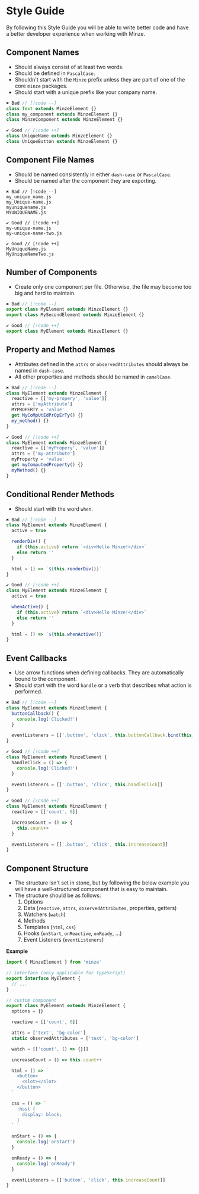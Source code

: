 # Style Guide

By following this Style Guide you will be able to write better code and have a better developer experience when working with Minze.

## Component Names

- Should always consist of at least two words.
- Should be defined in `PascalCase`.
- Shouldn't start with the `Minze` prefix unless they are part of one of the core `minze` packages.
- Should start with a unique prefix like your company name.

```js
✖ Bad // [!code --]
class Text extends MinzeElement {}
class my_component extends MinzeElement {}
class MinzeComponent extends MinzeElement {}

✔ Good // [!code ++]
class UniqueName extends MinzeElement {}
class UniqueButton extends MinzeElement {}
```

## Component File Names

- Should be named consistently in either `dash-case` or `PascalCase`.
- Should be named after the component they are exporting.

```
✖ Bad // [!code --]
my_unique_name.js
my_Unique-name.js
myuniquename.js
MYUNIQUENAME.js

✔ Good // [!code ++]
my-unique-name.js
my-unique-name-two.js

✔ Good // [!code ++]
MyUniqueName.js
MyUniqueNameTwo.js
```

## Number of Components

- Create only one component per file. Otherwise, the file may become too big and hard to maintain.

```js
✖ Bad // [!code --]
export class MyElement extends MinzeElement {}
export class MySecondElement extends MinzeElement {}

✔ Good // [!code ++]
export class MyElement extends MinzeElement {}
```

## Property and Method Names

- Attributes defined in the `attrs` or `observedAttributes` should always be named in `dash-case`.
- All other properties and methods should be named in `camelCase`.

```js
✖ Bad // [!code --]
class MyElement extends MinzeElement {
  reactive = [['my-propery', 'value']]
  attrs = ['myAttribute']
  MYPROPERTY = 'value'
  get MyCoMpUtEdPrOpErTy() {}
  my_method() {}
}

✔ Good // [!code ++]
class MyElement extends MinzeElement {
  reactive = [['myPropery', 'value']]
  attrs = ['my-attribute']
  myProperty = 'value'
  get myComputedProperty() {}
  myMethod() {}
}
```

## Conditional Render Methods

- Should start with the word `when`.

```js
✖ Bad // [!code --]
class MyElement extends MinzeElement {
  active = true

  renderDiv() {
    if (this.active) return `<div>Hello Minze!</div>`
    else return ''
  }

  html = () => `${this.renderDiv()}`
}

✔ Good // [!code ++]
class MyElement extends MinzeElement {
  active = true

  whenActive() {
    if (this.active) return `<div>Hello Minze!</div>`
    else return ''
  }

  html = () => `${this.whenActive()}`
}
```

## Event Callbacks

- Use arrow functions when defining callbacks. They are automatically bound to the component.
- Should start with the word `handle` or a verb that describes what action is performed.

```js
✖ Bad // [!code --]
class MyElement extends MinzeElement {
  buttonCallback() {
    console.log('Clicked!')
  }

  eventListeners = [['.button', 'click', this.buttonCallback.bind(this)]]
}

✔ Good // [!code ++]
class MyElement extends MinzeElement {
  handleClick = () => {
    console.log('Clicked!')
  }

  eventListeners = [['.button', 'click', this.handleClick]]
}

✔ Good // [!code ++]
class MyElement extends MinzeElement {
  reactive = [['count', 0]]

  increaseCount = () => {
    this.count++
  }

  eventListeners = [['.button', 'click', this.increaseCount]]
}
```

## Component Structure

- The structure isn't set in stone, but by following the below example you will have a well-structured component that is easy to maintain.
- The structure should be as follows:
  1. Options
  2. Data (`reactive`, `attrs`, `observedAttributes`, properties, getters)
  3. Watchers (`watch`)
  4. Methods
  5. Templates (`html`, `css`)
  6. Hooks (`onStart`, `onReactive`, `onReady`, ...)
  7. Event Listeners (`eventListeners`)

**Example**

```ts
import { MinzeElement } from 'minze'

// interface (only applicable for TypeScript)
export interface MyElement {
  // ...
}

// custom component
export class MyElement extends MinzeElement {
  options = {}

  reactive = [['count', 0]]

  attrs = ['text', 'bg-color']
  static observedAttributes = ['text', 'bg-color']

  watch = [['count', () => {}]]

  increaseCount = () => this.count++

  html = () => `
    <button>
      <slot></slot>
    </button>
  `

  css = () => `
    :host {
      display: block;
    }
  `

  onStart = () => {
    console.log('onStart')
  }

  onReady = () => {
    console.log('onReady')
  }

  eventListeners = [['button', 'click', this.increaseCount]]
}
```
